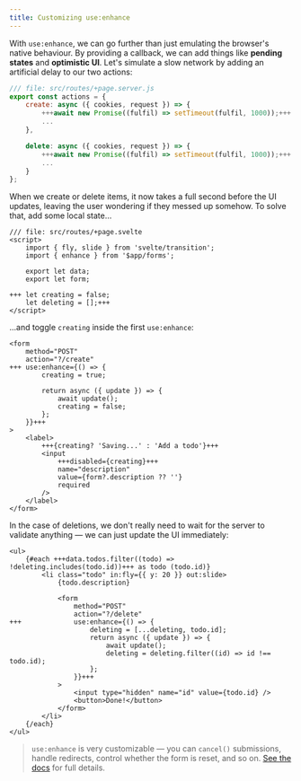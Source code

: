 ```yaml
---
title: Customizing use:enhance
---
```


With `use:enhance`, we can go further than just emulating the browser's native behaviour. By providing a callback, we can add things like **pending states** and **optimistic UI**. Let's simulate a slow network by adding an artificial delay to our two actions:

```js
/// file: src/routes/+page.server.js
export const actions = {
	create: async ({ cookies, request }) => {
		+++await new Promise((fulfil) => setTimeout(fulfil, 1000));+++
		...
	},

	delete: async ({ cookies, request }) => {
		+++await new Promise((fulfil) => setTimeout(fulfil, 1000));+++
		...
	}
};
```

When we create or delete items, it now takes a full second before the UI updates, leaving the user wondering if they messed up somehow. To solve that, add some local state...

```svelte
/// file: src/routes/+page.svelte
<script>
	import { fly, slide } from 'svelte/transition';
	import { enhance } from '$app/forms';

	export let data;
	export let form;

+++	let creating = false;
	let deleting = [];+++
</script>
```

...and toggle `creating` inside the first `use:enhance`:

```svelte
<form
	method="POST"
	action="?/create"
+++	use:enhance={() => {
		creating = true;

		return async ({ update }) => {
			await update();
			creating = false;
		};
	}}+++
>
	<label>
		+++{creating? 'Saving...' : 'Add a todo'}+++
		<input
			+++disabled={creating}+++
			name="description"
			value={form?.description ?? ''}
			required
		/>
	</label>
</form>
```

In the case of deletions, we don't really need to wait for the server to validate anything — we can just update the UI immediately:

```svelte
<ul>
	{#each +++data.todos.filter((todo) => !deleting.includes(todo.id))+++ as todo (todo.id)}
		<li class="todo" in:fly={{ y: 20 }} out:slide>
			{todo.description}

			<form
				method="POST"
				action="?/delete"
+++				use:enhance={() => {
					deleting = [...deleting, todo.id];
					return async ({ update }) => {
						await update();
						deleting = deleting.filter((id) => id !== todo.id);
					};
				}}+++
			>
				<input type="hidden" name="id" value={todo.id} />
				<button>Done!</button>
			</form>
		</li>
	{/each}
</ul>
```

> `use:enhance` is very customizable — you can `cancel()` submissions, handle redirects, control whether the form is reset, and so on. [See the docs](https://kit.svelte.dev/docs/modules#$app-forms-enhance) for full details.
